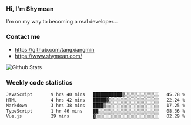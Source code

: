### Hi, I'm Shymean

I'm on my way to becoming a real developer...

### Contact me

- <https://github.com/tangxiangmin>
- <https://www.shymean.com/>

![Github Stats](https://github-readme-stats.vercel.app/api?username=tangxiangmin&show_icons=true&theme=dark)


###  Weekly code statistics

<!--START_SECTION:waka-->

```txt
JavaScript       9 hrs 40 mins   ███████████▒░░░░░░░░░░░░░   45.78 %
HTML             4 hrs 42 mins   █████▓░░░░░░░░░░░░░░░░░░░   22.24 %
Markdown         3 hrs 38 mins   ████▒░░░░░░░░░░░░░░░░░░░░   17.25 %
TypeScript       1 hr 46 mins    ██░░░░░░░░░░░░░░░░░░░░░░░   08.36 %
Vue.js           29 mins         ▓░░░░░░░░░░░░░░░░░░░░░░░░   02.29 %
```

<!--END_SECTION:waka-->